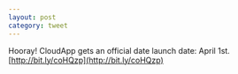 ```yaml
---
layout: post
category: tweet
---
```

Hooray! CloudApp gets an official date launch date: April 1st. [http://bit.ly/coHQzp](http://bit.ly/coHQzp)

